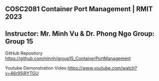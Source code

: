 COSC2081 Container Port Management | RMIT 2023
-----------------------------------------------
Instructor: Mr. Minh Vu & Dr. Phong Ngo
Group: Group 15
-----------------------------------------------
GitHub Repository
https://github.com/ninnh/group15_ContainerPortManagement

Youtube Demonstration Video
https://www.youtube.com/watch?v=46r95jRYTGU
